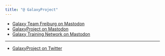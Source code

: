 ```yaml
---
title: "@ GalaxyProject"
---
```


- [Galaxy Team Freiburg on Mastodon](https://xn--baw-joa.social/@galaxyfreiburg)
- [GalaxyProject on Mastodon](https://mstdn.science/@galaxyproject)
- [Galaxy Training Network on Mastodon](https://mstdn.science/@gtn)

---

- [GalaxyProject on Twitter](https://twitter.com/galaxyproject)
